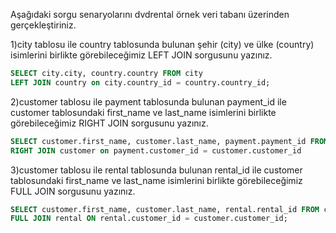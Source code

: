 Aşağıdaki sorgu senaryolarını dvdrental örnek veri tabanı üzerinden gerçekleştiriniz.

1)city tablosu ile country tablosunda bulunan şehir (city) ve ülke (country) isimlerini birlikte görebileceğimiz LEFT JOIN sorgusunu yazınız.
```sql
SELECT city.city, country.country FROM city
LEFT JOIN country on city.country_id = country.country_id;
```

2)customer tablosu ile payment tablosunda bulunan payment_id ile customer tablosundaki first_name ve last_name isimlerini birlikte görebileceğimiz RIGHT JOIN sorgusunu yazınız.
```sql
SELECT customer.first_name, customer.last_name, payment.payment_id FROM payment
RIGHT JOIN customer on payment.customer_id = customer.customer_id
```

3)customer tablosu ile rental tablosunda bulunan rental_id ile customer tablosundaki first_name ve last_name isimlerini birlikte görebileceğimiz FULL JOIN sorgusunu yazınız.
```sql
SELECT customer.first_name, customer.last_name, rental.rental_id FROM customer
FULL JOIN rental ON rental.customer_id = customer.customer_id;
```